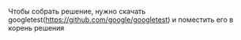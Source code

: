 Чтобы собрать решение, нужно скачать googletest(https://github.com/google/googletest) и поместить его в корень решения